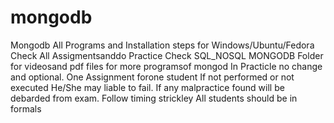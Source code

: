 # mongodb
Mongodb All Programs and Installation steps for Windows/Ubuntu/Fedora
Check All Assigmentsanddo Practice
 Check SQL_NOSQL MONGODB Folder for videosand pdf files for more programsof mongod
In Practicle no change and optional.
One Assignment forone student
If not performed or not executed He/She may liable to fail.
If any malpractice found will be debarded from exam.
Follow timing strickley
All students should be in formals
